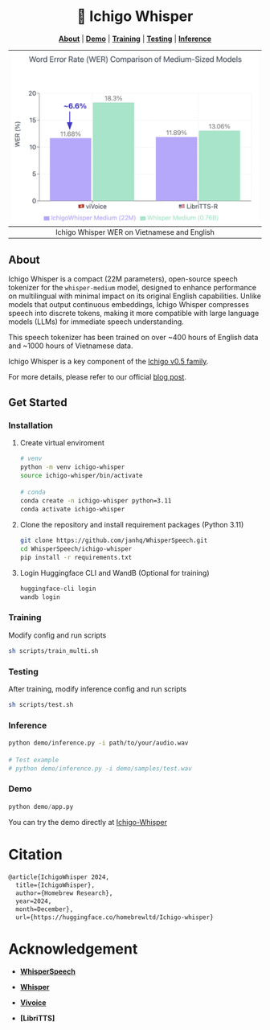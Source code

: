 <div align="center">

# 🍰 Ichigo Whisper

[**About**](#about) | [**Demo**](#demo) | [**Training**](#training) | [**Testing**](#testing) | [**Inference**](#inference)

</div>

| ![WER](https://github.com/janhq/WhisperSpeech/blob/main/ichigo-whisper/assets/wer.png) | 
|:--:| 
| Ichigo Whisper WER on Vietnamese and English |

## About 
Ichigo Whisper is a compact (22M parameters), open-source speech tokenizer for the `whisper-medium` model, designed to enhance performance on multilingual with minimal impact on its original English capabilities. Unlike models that output continuous embeddings, Ichigo Whisper compresses speech into discrete tokens, making it more compatible with large language models (LLMs) for immediate speech understanding.

This speech tokenizer has been trained on over ~400 hours of English data and ~1000 hours of Vietnamese data.

Ichigo Whisper is a key component of the [Ichigo v0.5 family](https://github.com/janhq/ichigo).

For more details, please refer to our official [blog post](https://huggingface.co/homebrewltd/Ichigo-whisper-v0.1).


## Get Started

### Installation
1. Create virtual enviroment
   ```bash
   # venv
   python -m venv ichigo-whisper
   source ichigo-whisper/bin/activate

   # conda 
   conda create -n ichigo-whisper python=3.11
   conda activate ichigo-whisper                                                                                                                                                             
   ```

2. Clone the repository and install requirement packages (Python 3.11)
   ```bash
   git clone https://github.com/janhq/WhisperSpeech.git
   cd WhisperSpeech/ichigo-whisper
   pip install -r requirements.txt
   ```

3. Login Huggingface CLI and WandB (Optional for training)
   ```bash
   huggingface-cli login
   wandb login
   ```

### Training

Modify config and run scripts

```bash
sh scripts/train_multi.sh
```

### Testing

After training, modify inference config and run scripts

```bash
sh scripts/test.sh
```

### Inference

```bash
python demo/inference.py -i path/to/your/audio.wav 

# Test example 
# python demo/inference.py -i demo/samples/test.wav
```

### Demo

```python
python demo/app.py
```

You can try the demo directly at [Ichigo-Whisper](https://ichigo-whisper.homebrew.ltd/)

# Citation
```
@article{IchigoWhisper 2024,
  title={IchigoWhisper},
  author={Homebrew Research},
  year=2024,
  month=December},
  url={https://huggingface.co/homebrewltd/Ichigo-whisper}
```

# Acknowledgement

- **[WhisperSpeech](https://github.com/collabora/WhisperSpeech)**

- **[Whisper](https://huggingface.co/meta-llama/Meta-Llama-3.1-8B-Instruct)**

- **[Vivoice](https://huggingface.co/datasets/capleaf/viVoice)**

- **[LibriTTS]**